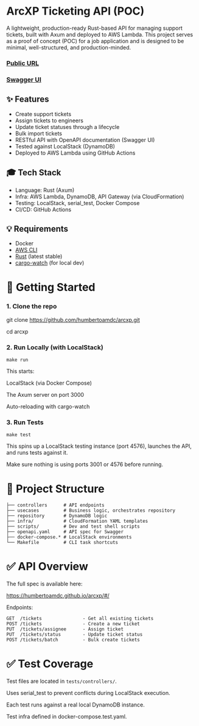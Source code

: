 ArcXP Ticketing API (POC)
===
A lightweight, production-ready Rust-based API for managing support tickets,
built with Axum and deployed to AWS Lambda. This project serves as a proof of
concept (POC) for a job application and is designed to be minimal, well-structured,
and production-minded.

### [Public URL](https://arcxp.humbertotech.com)

### [Swagger UI](https://humbertoamdc.github.io/arcxp/#/)

✨ Features
---

* Create support tickets
* Assign tickets to engineers
* Update ticket statuses through a lifecycle
* Bulk import tickets
* RESTful API with OpenAPI documentation (Swagger UI)
* Tested against LocalStack (DynamoDB)
* Deployed to AWS Lambda using GitHub Actions

🎓 Tech Stack
---

* Language: Rust (Axum)
* Infra: AWS Lambda, DynamoDB, API Gateway (via CloudFormation)
* Testing: LocalStack, serial_test, Docker Compose
* CI/CD: GitHub Actions

💡 Requirements
---

- Docker
- [AWS CLI](https://aws.amazon.com/cli/)
- [Rust](https://www.rust-lang.org/tools/install) (latest stable)
- [cargo-watch](https://crates.io/crates/cargo-watch) (for local dev)

🚀 Getting Started
===

### 1. Clone the repo

git clone https://github.com/humbertoamdc/arcxp.git

cd arcxp

### 2. Run Locally (with LocalStack)

`make run`

This starts:

LocalStack (via Docker Compose)

The Axum server on port 3000

Auto-reloading with cargo-watch

### 3. Run Tests

`make test`

This spins up a LocalStack testing instance (port 4576), launches the API, and runs tests against it.

Make sure nothing is using ports 3001 or 4576 before running.

🚧 Project Structure
===

```
├── controllers      # API endpoints
├── usecases         # Business logic, orchestrates repository
├── repository       # DynamoDB logic
├── infra/           # CloudFormation YAML templates
├── scripts/         # Dev and test shell scripts
├── openapi.yaml     # API spec for Swagger
├── docker-compose.* # LocalStack environments
└── Makefile         # CLI task shortcuts
```

✅ API Overview
===
The full spec is available here:

https://humbertoamdc.github.io/arcxp/#/

Endpoints:

```
GET  /tickets               - Get all existing tickets
POST /tickets               - Create a new ticket
PUT  /tickets/assignee      - Assign ticket
PUT  /tickets/status        - Update ticket status
POST /tickets/batch         - Bulk create tickets
```

✅ Test Coverage
===
Test files are located in `tests/controllers/`.

Uses serial_test to prevent conflicts during LocalStack execution.

Each test runs against a real local DynamoDB instance.

Test infra defined in docker-compose.test.yaml.
